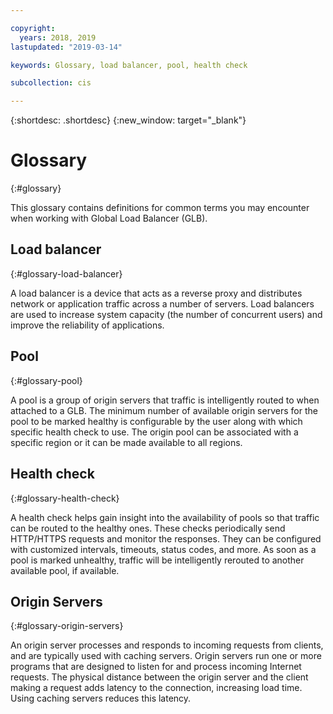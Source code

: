 ```yaml
---

copyright:
  years: 2018, 2019
lastupdated: "2019-03-14"

keywords: Glossary, load balancer, pool, health check

subcollection: cis

---
```


{:shortdesc: .shortdesc}
{:new_window: target="_blank"}


# Glossary
{:#glossary}

This glossary contains definitions for common terms you may encounter when working with Global Load Balancer (GLB).

## Load balancer
{:#glossary-load-balancer}

A load balancer is a device that acts as a reverse proxy and distributes network or application traffic across a number of servers. Load balancers are used to increase system capacity (the number of concurrent users) and improve the reliability of applications.

## Pool
{:#glossary-pool}

A pool is a group of origin servers that traffic is intelligently routed to when attached to a GLB. The minimum number of available origin servers for the pool to be marked healthy is configurable by the user along with which specific health check to use. The origin pool can be associated with a specific region or it can be made available to all regions.

## Health check
{:#glossary-health-check}

A health check helps gain insight into the availability of pools so that traffic can be routed to the healthy ones. These checks periodically send HTTP/HTTPS requests and monitor the responses. They can be configured with customized intervals, timeouts, status codes, and more. As soon as a pool is marked unhealthy, traffic will be intelligently rerouted to another available pool, if available.

## Origin Servers
{:#glossary-origin-servers}

An origin server processes and responds to incoming requests from clients, and are typically used with caching servers. Origin servers run one or more programs that are designed to listen for and process incoming Internet requests. The physical distance between the origin server and the client making a request adds latency to the connection, increasing load time. Using caching servers reduces this latency.


